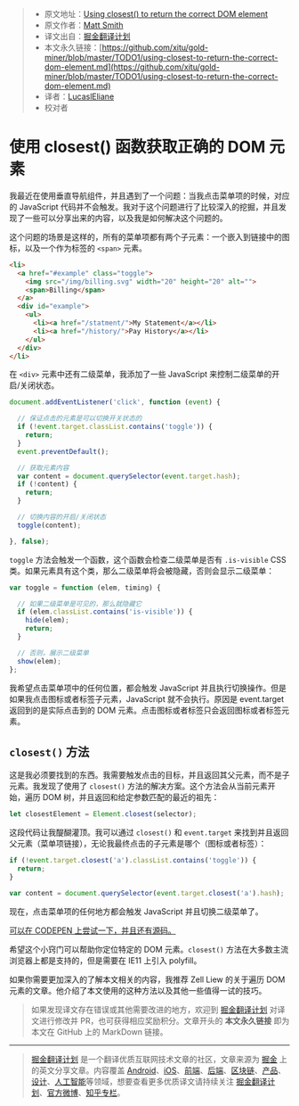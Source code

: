 > * 原文地址：[Using closest() to return the correct DOM element](https://allthingssmitty.com/2019/03/25/using-closest-to-return-the-correct-dom-element/)
> * 原文作者：[Matt Smith](https://allthingssmitty.com/) 
> * 译文出自：[掘金翻译计划](https://github.com/xitu/gold-miner)
> * 本文永久链接：[https://github.com/xitu/gold-miner/blob/master/TODO1/using-closest-to-return-the-correct-dom-element.md](https://github.com/xitu/gold-miner/blob/master/TODO1/using-closest-to-return-the-correct-dom-element.md)
> * 译者：[LucaslEliane](https://github.com/lucasleliane)
> * 校对者

# 使用 closest() 函数获取正确的 DOM 元素

我最近在使用垂直导航组件，并且遇到了一个问题：当我点击菜单项的时候，对应的 JavaScript 代码并不会触发。我对于这个问题进行了比较深入的挖掘，并且发现了一些可以分享出来的内容，以及我是如何解决这个问题的。

这个问题的场景是这样的，所有的菜单项都有两个子元素：一个嵌入到链接中的图标，以及一个作为标签的 `<span>` 元素。

```html
<li>
  <a href="#example" class="toggle">
    <img src="/img/billing.svg" width="20" height="20" alt="">
    <span>Billing</span>
  </a>
  <div id="example">
    <ul>
      <li><a href="/statment/">My Statement</a></li>
      <li><a href="/history/">Pay History</a></li>
    </ul>
  </div>
</li>
```

在 `<div>` 元素中还有二级菜单，我添加了一些 JavaScript 来控制二级菜单的开启/关闭状态。

```js
document.addEventListener('click', function (event) {

  // 保证点击的元素是可以切换开关状态的
  if (!event.target.classList.contains('toggle')) {
    return;
  }
  event.preventDefault();

  // 获取元素内容
  var content = document.querySelector(event.target.hash);
  if (!content) {
    return;
  }

  // 切换内容的开启/关闭状态
  toggle(content);

}, false);
```

`toggle` 方法会触发一个函数，这个函数会检查二级菜单是否有 `.is-visible` CSS 类。如果元素具有这个类，那么二级菜单将会被隐藏，否则会显示二级菜单：

```js
var toggle = function (elem, timing) {

  // 如果二级菜单是可见的，那么就隐藏它
  if (elem.classList.contains('is-visible')) {
    hide(elem);
    return;
  }

  // 否则，展示二级菜单
  show(elem);
};
```

我希望点击菜单项中的任何位置，都会触发 JavaScript 并且执行切换操作。但是如果我点击图标或者标签子元素，JavaScript 就不会执行。原因是 event.target 返回到的是实际点击到的 DOM 元素。点击图标或者标签只会返回图标或者标签元素。

## `closest()` 方法

这是我必须要找到的东西。我需要触发点击的目标，并且返回其父元素，而不是子元素。我发现了使用了 `closest()` 方法的解决方案。这个方法会从当前元素开始，遍历 DOM 树，并且返回和给定参数匹配的最近的祖先：

```js
let closestElement = Element.closest(selector); 
```

这段代码让我醍醐灌顶。我可以通过 `closest()` 和 `event.target` 来找到并且返回父元素（菜单项链接），无论我最终点击的子元素是哪个（图标或者标签）：

```js
if (!event.target.closest('a').classList.contains('toggle')) {
  return;
}

var content = document.querySelector(event.target.closest('a').hash);
```

现在，点击菜单项的任何地方都会触发 JavaScript 并且切换二级菜单了。

[可以在 CODEPEN 上尝试一下，并且还有源码。](https://codepen.io/AllThingsSmitty/pen/WPMPaV)

希望这个小窍门可以帮助你定位特定的 DOM 元素。`closest()` 方法在大多数主流浏览器上都是支持的，但是需要在 IE11 上引入 polyfill。

如果你需要更加深入的了解本文相关的内容，我推荐 Zell Liew 的关于遍历 DOM 元素的文章。他介绍了本文使用的这种方法以及其他一些值得一试的技巧。

> 如果发现译文存在错误或其他需要改进的地方，欢迎到 [掘金翻译计划](https://github.com/xitu/gold-miner) 对译文进行修改并 PR，也可获得相应奖励积分。文章开头的 **本文永久链接** 即为本文在 GitHub 上的 MarkDown 链接。

---

> [掘金翻译计划](https://github.com/xitu/gold-miner) 是一个翻译优质互联网技术文章的社区，文章来源为 [掘金](https://juejin.im) 上的英文分享文章。内容覆盖 [Android](https://github.com/xitu/gold-miner#android)、[iOS](https://github.com/xitu/gold-miner#ios)、[前端](https://github.com/xitu/gold-miner#前端)、[后端](https://github.com/xitu/gold-miner#后端)、[区块链](https://github.com/xitu/gold-miner#区块链)、[产品](https://github.com/xitu/gold-miner#产品)、[设计](https://github.com/xitu/gold-miner#设计)、[人工智能](https://github.com/xitu/gold-miner#人工智能)等领域，想要查看更多优质译文请持续关注 [掘金翻译计划](https://github.com/xitu/gold-miner)、[官方微博](http://weibo.com/juejinfanyi)、[知乎专栏](https://zhuanlan.zhihu.com/juejinfanyi)。
